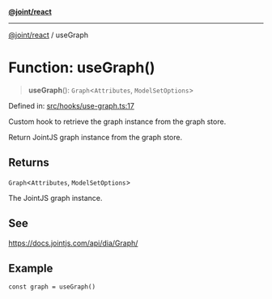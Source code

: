[**@joint/react**](../README.md)

***

[@joint/react](../README.md) / useGraph

# Function: useGraph()

> **useGraph**(): `Graph`\<`Attributes`, `ModelSetOptions`\>

Defined in: [src/hooks/use-graph.ts:17](https://github.com/samuelgja/joint/blob/main/packages/joint-react/src/hooks/use-graph.ts#L17)

Custom hook to retrieve the graph instance from the graph store.

Return JointJS graph instance from the graph store.

## Returns

`Graph`\<`Attributes`, `ModelSetOptions`\>

The JointJS graph instance.

## See

https://docs.jointjs.com/api/dia/Graph/

## Example

```tsx
const graph = useGraph()
```
